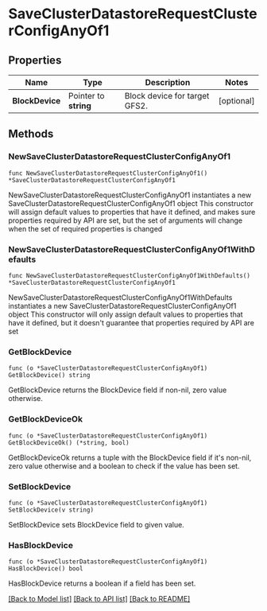 # SaveClusterDatastoreRequestClusterConfigAnyOf1

## Properties

Name | Type | Description | Notes
------------ | ------------- | ------------- | -------------
**BlockDevice** | Pointer to **string** | Block device for target GFS2. | [optional] 

## Methods

### NewSaveClusterDatastoreRequestClusterConfigAnyOf1

`func NewSaveClusterDatastoreRequestClusterConfigAnyOf1() *SaveClusterDatastoreRequestClusterConfigAnyOf1`

NewSaveClusterDatastoreRequestClusterConfigAnyOf1 instantiates a new SaveClusterDatastoreRequestClusterConfigAnyOf1 object
This constructor will assign default values to properties that have it defined,
and makes sure properties required by API are set, but the set of arguments
will change when the set of required properties is changed

### NewSaveClusterDatastoreRequestClusterConfigAnyOf1WithDefaults

`func NewSaveClusterDatastoreRequestClusterConfigAnyOf1WithDefaults() *SaveClusterDatastoreRequestClusterConfigAnyOf1`

NewSaveClusterDatastoreRequestClusterConfigAnyOf1WithDefaults instantiates a new SaveClusterDatastoreRequestClusterConfigAnyOf1 object
This constructor will only assign default values to properties that have it defined,
but it doesn't guarantee that properties required by API are set

### GetBlockDevice

`func (o *SaveClusterDatastoreRequestClusterConfigAnyOf1) GetBlockDevice() string`

GetBlockDevice returns the BlockDevice field if non-nil, zero value otherwise.

### GetBlockDeviceOk

`func (o *SaveClusterDatastoreRequestClusterConfigAnyOf1) GetBlockDeviceOk() (*string, bool)`

GetBlockDeviceOk returns a tuple with the BlockDevice field if it's non-nil, zero value otherwise
and a boolean to check if the value has been set.

### SetBlockDevice

`func (o *SaveClusterDatastoreRequestClusterConfigAnyOf1) SetBlockDevice(v string)`

SetBlockDevice sets BlockDevice field to given value.

### HasBlockDevice

`func (o *SaveClusterDatastoreRequestClusterConfigAnyOf1) HasBlockDevice() bool`

HasBlockDevice returns a boolean if a field has been set.


[[Back to Model list]](../README.md#documentation-for-models) [[Back to API list]](../README.md#documentation-for-api-endpoints) [[Back to README]](../README.md)



